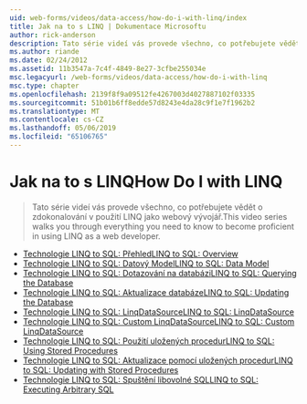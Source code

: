```yaml
---
uid: web-forms/videos/data-access/how-do-i-with-linq/index
title: Jak na to s LINQ | Dokumentace Microsoftu
author: rick-anderson
description: Tato série videí vás provede všechno, co potřebujete vědět o zdokonalování v použití LINQ jako webový vývojář.
ms.author: riande
ms.date: 02/24/2012
ms.assetid: 11b3547a-7c4f-4849-8e27-3cfbe255034e
msc.legacyurl: /web-forms/videos/data-access/how-do-i-with-linq
msc.type: chapter
ms.openlocfilehash: 2139f8f9a09512fe4267003d4027887102f03335
ms.sourcegitcommit: 51b01b6ff8edde57d8243e4da28c9f1e7f1962b2
ms.translationtype: MT
ms.contentlocale: cs-CZ
ms.lasthandoff: 05/06/2019
ms.locfileid: "65106765"
---
```

# <a name="how-do-i-with-linq"></a><span data-ttu-id="75813-103">Jak na to s LINQ</span><span class="sxs-lookup"><span data-stu-id="75813-103">How Do I with LINQ</span></span>

> <span data-ttu-id="75813-104">Tato série videí vás provede všechno, co potřebujete vědět o zdokonalování v použití LINQ jako webový vývojář.</span><span class="sxs-lookup"><span data-stu-id="75813-104">This video series walks you through everything you need to know to become proficient in using LINQ as a web developer.</span></span>

- [<span data-ttu-id="75813-105">Technologie LINQ to SQL: Přehled</span><span class="sxs-lookup"><span data-stu-id="75813-105">LINQ to SQL: Overview</span></span>](how-do-i-linq-to-sql-overview.md)
- [<span data-ttu-id="75813-106">Technologie LINQ to SQL: Datový Model</span><span class="sxs-lookup"><span data-stu-id="75813-106">LINQ to SQL: Data Model</span></span>](how-do-i-linq-to-sql-data-model.md)
- [<span data-ttu-id="75813-107">Technologie LINQ to SQL: Dotazování na databázi</span><span class="sxs-lookup"><span data-stu-id="75813-107">LINQ to SQL: Querying the Database</span></span>](how-do-i-linq-to-sql-querying-the-database.md)
- [<span data-ttu-id="75813-108">Technologie LINQ to SQL: Aktualizace databáze</span><span class="sxs-lookup"><span data-stu-id="75813-108">LINQ to SQL: Updating the Database</span></span>](how-do-i-linq-to-sql-updating-the-database.md)
- [<span data-ttu-id="75813-109">Technologie LINQ to SQL: LinqDataSource</span><span class="sxs-lookup"><span data-stu-id="75813-109">LINQ to SQL: LinqDataSource</span></span>](how-do-i-linq-to-sql-linqdatasource.md)
- [<span data-ttu-id="75813-110">Technologie LINQ to SQL: Custom LinqDataSource</span><span class="sxs-lookup"><span data-stu-id="75813-110">LINQ to SQL: Custom LinqDataSource</span></span>](how-do-i-linq-to-sql-custom-linqdatasource.md)
- [<span data-ttu-id="75813-111">Technologie LINQ to SQL: Použití uložených procedur</span><span class="sxs-lookup"><span data-stu-id="75813-111">LINQ to SQL: Using Stored Procedures</span></span>](how-do-i-linq-to-sql-using-stored-procedures.md)
- [<span data-ttu-id="75813-112">Technologie LINQ to SQL: Aktualizace pomocí uložených procedur</span><span class="sxs-lookup"><span data-stu-id="75813-112">LINQ to SQL: Updating with Stored Procedures</span></span>](how-do-i-linq-to-sql-updating-with-stored-procedures.md)
- [<span data-ttu-id="75813-113">Technologie LINQ to SQL: Spuštění libovolné SQL</span><span class="sxs-lookup"><span data-stu-id="75813-113">LINQ to SQL: Executing Arbitrary SQL</span></span>](how-do-i-linq-to-sql-executing-arbitrary-sql.md)
